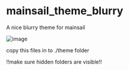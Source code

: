 # mainsail_theme_blurry
A nice blurry theme for mainsail

![image](https://user-images.githubusercontent.com/111509593/230701450-77f99cb2-2072-4ae4-b16d-97285f696c11.png)

copy this files in to ./theme folder 

!!make sure hidden folders are visible!!
